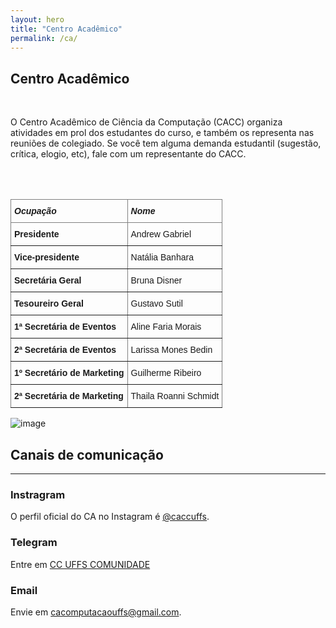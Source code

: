 ```yaml
---
layout: hero
title: "Centro Acadêmico"
permalink: /ca/
---
```


<div class="row align-items-center pt-2 pt-lg-5 mb-5">
    <div class="col-md-6">
    <h2>Centro Acadêmico</h2>
    <br>
    <p class="lead">O Centro Acadêmico de Ciência da Computação (CACC) organiza atividades em prol dos estudantes do curso, e também os representa nas reuniões de colegiado. Se você tem alguma demanda estudantil (sugestão, crítica, elogio, etc), fale com um representante do CACC.</p>
    <br>
    <br>
    <style type="text/css">
    .tg  {border-collapse:collapse;border-spacing:0;}
    .tg td{border-color:black;border-style:solid;border-width:1px;font-family:Arial, sans-serif;font-size:14px;
      overflow:hidden;padding:10px 5px;word-break:normal;}
    .tg th{border-color:black;border-style:solid;border-width:1px;font-family:Arial, sans-serif;font-size:14px;
      font-weight:normal;overflow:hidden;padding:10px 5px;word-break:normal;}
    .tg .tg-0pky{border-color:inherit;text-align:left;vertical-align:top}
    </style>
    <table class="tg">
    <thead>
      <tr>
        <th class="tg-0pky"><span style="font-weight:bold;font-style:italic">Ocupação</span></th>
        <th class="tg-0pky"><span style="font-weight:bold;font-style:italic">Nome</span></th>
      </tr>
    </thead>
    <tbody>
      <tr>
        <td class="tg-0pky"><span style="font-weight:bold">Presidente</span></td>
        <td class="tg-0pky">Andrew Gabriel</td>
      </tr>
      <tr>
        <td class="tg-0pky"><span style="font-weight:bold">Vice-presidente</span></td>
        <td class="tg-0pky">Natália Banhara</td>
      </tr>
      <tr>
        <td class="tg-0pky"><span style="font-weight:bold">Secretária Geral</span></td>
        <td class="tg-0pky">Bruna Disner</td>
      </tr>
      <tr>
        <td class="tg-0pky"><span style="font-weight:bold">Tesoureiro Geral</span></td>
        <td class="tg-0pky">Gustavo Sutil</td>
      </tr>
      <tr>
        <td class="tg-0pky"><span style="font-weight:bold">1ª Secretária de Eventos</span></td>
        <td class="tg-0pky">Aline Faria Morais</td>
      </tr>
      <tr>
        <td class="tg-0pky"><span style="font-weight:bold">2ª Secretária de Eventos</span></td>
        <td class="tg-0pky">Larissa Mones Bedin</td>
      </tr>
      <tr>
        <td class="tg-0pky"><span style="font-weight:bold">1º Secretário de Marketing</span></td>
        <td class="tg-0pky">Guilherme Ribeiro</td>
      </tr>
      <tr>
        <td class="tg-0pky"><span style="font-weight:bold">2ª Secretária de Marketing</span></td>
        <td class="tg-0pky">Thaila Roanni Schmidt</td>
      </tr>
    </tbody>
    </table>
    </div>
    <div class="col-md-6">
    <p><img alt="image" class="img-fluid" src="https://cdn.jsdelivr.net/gh/froala/design-blocks@2.0.1/dist/imgs//draws/sync2.svg"></p>
    </div>
</div>


## Canais de comunicação

---

<div class="row mt-5">
  <div class="col-1 text-right">
    <a href="https://www.instagram.com/cacomputacaouffs/" target="_blank"><i class="fa fa-instagram fa-3x"></i></a>
  </div>
  <div class="col-11">
    <h3>Instragram</h3>
    <p>O perfil oficial do CA no Instagram é <a href="https://www.instagram.com/caccuffs/" target="_blank">@caccuffs</a>.</p> 
  </div>
</div>

<div class="row">
  <div class="col-1 text-right">
      <a href="https://telegram.me/ccuffs" target="_blank"><i class="fa fa-paper-plane-o fa-3x"></i></a>
  </div>
  <div class="col-11">
    <h3>Telegram</h3>
    <p>Entre em <a href="https://telegram.me/computacaouffs" target="_blank">CC UFFS COMUNIDADE</a></p> 
  </div>

  <div class="col-1 text-right">
      <a href="https://telegram.me/ccuffs" target="_blank"><i class="fa fa-paper-plane-o fa-3x"></i></a>
  </div>
  <div class="col-11">
    <h3>Email</h3>
    <p>Envie em <a href="mailto:andrew.gabrielgomes@gmail.com" target="_blank">cacomputacaouffs@gmail.com</a>.</p> 
  </div>
  
</div>

